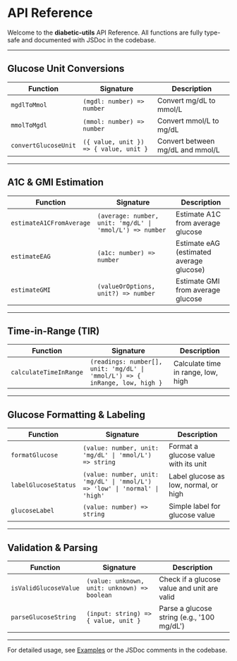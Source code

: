 # API Reference

Welcome to the **diabetic-utils** API Reference. All functions are fully type-safe and documented with JSDoc in the codebase.

---

## Glucose Unit Conversions

| Function             | Signature                              | Description                      |
| -------------------- | -------------------------------------- | -------------------------------- |
| `mgdlToMmol`         | `(mgdl: number) => number`             | Convert mg/dL to mmol/L          |
| `mmolToMgdl`         | `(mmol: number) => number`             | Convert mmol/L to mg/dL          |
| `convertGlucoseUnit` | `({ value, unit }) => { value, unit }` | Convert between mg/dL and mmol/L |

---

## A1C & GMI Estimation

| Function                 | Signature                                                | Description                              |
| ------------------------ | -------------------------------------------------------- | ---------------------------------------- |
| `estimateA1CFromAverage` | `(average: number, unit: 'mg/dL' \| 'mmol/L') => number` | Estimate A1C from average glucose        |
| `estimateEAG`            | `(a1c: number) => number`                                | Estimate eAG (estimated average glucose) |
| `estimateGMI`            | `(valueOrOptions, unit?) => number`                      | Estimate GMI from average glucose        |

---

## Time-in-Range (TIR)

| Function               | Signature                                                                   | Description                        |
| ---------------------- | --------------------------------------------------------------------------- | ---------------------------------- |
| `calculateTimeInRange` | `(readings: number[], unit: 'mg/dL' \| 'mmol/L') => { inRange, low, high }` | Calculate time in range, low, high |

---

## Glucose Formatting & Labeling

| Function             | Signature                                                                   | Description                           |
| -------------------- | --------------------------------------------------------------------------- | ------------------------------------- |
| `formatGlucose`      | `(value: number, unit: 'mg/dL' \| 'mmol/L') => string`                      | Format a glucose value with its unit  |
| `labelGlucoseStatus` | `(value: number, unit: 'mg/dL' \| 'mmol/L') => 'low' \| 'normal' \| 'high'` | Label glucose as low, normal, or high |
| `glucoseLabel`       | `(value: number) => string`                                                 | Simple label for glucose value        |

---

## Validation & Parsing

| Function              | Signature                                    | Description                                 |
| --------------------- | -------------------------------------------- | ------------------------------------------- |
| `isValidGlucoseValue` | `(value: unknown, unit: unknown) => boolean` | Check if a glucose value and unit are valid |
| `parseGlucoseString`  | `(input: string) => { value, unit }`         | Parse a glucose string (e.g., '100 mg/dL')  |

---

For detailed usage, see [Examples](./examples.md) or the JSDoc comments in the codebase.
